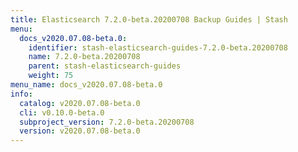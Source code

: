 ```yaml
---
title: Elasticsearch 7.2.0-beta.20200708 Backup Guides | Stash
menu:
  docs_v2020.07.08-beta.0:
    identifier: stash-elasticsearch-guides-7.2.0-beta.20200708
    name: 7.2.0-beta.20200708
    parent: stash-elasticsearch-guides
    weight: 75
menu_name: docs_v2020.07.08-beta.0
info:
  catalog: v2020.07.08-beta.0
  cli: v0.10.0-beta.0
  subproject_version: 7.2.0-beta.20200708
  version: v2020.07.08-beta.0
---
```


